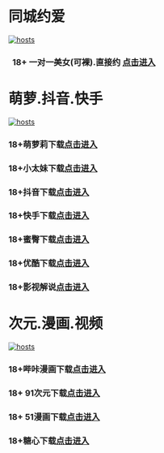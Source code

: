 # 同城约爱
[](#聊天)
[![hosts](https://av8600.github.io/image/ha1.jpg)](#22-如何修改hosts)
###    18+ 一对一美女(可裸).直接约 [点击进入](https://jy07052-1317033022.cos.accelerate.myqcloud.com/location.html?t=001gz_298)
# 萌萝.抖音.快手
[](#聊天)
[![hosts](https://av8600.github.io/image/ha2.jpg)](#22-如何修改hosts)
### 18+萌萝莉下载[点击进入](https://l1wui5zo24o.top/?channel_code=MIM07BG)
### 18+小太妹下载[点击进入](https://xm.epvjjtbaj.top/?channel_code=MIM03BG)
### 18+抖音下载[点击进入](https://dy.3ef2enftj.top/?channel_code=MIM05BG1)
### 18+快手下载[点击进入](https://tt.xtixnzncr.top/?channel_code=MIM04BG1)
### 18+蜜臀下载[点击进入](https://m18.3zjlzrtnk.top/?channel_code=MIM18BGG)
### 18+优酷下载[点击进入](https://yk.9qjkm5fxi.top/?channel_code=MIM13BG)
### 18+影视解说[点击进入](https://sgp.ix9bv5h1doq.top?channel_code=MIM17BG2)
# 次元.漫画.视频
[](#聊天)
[![hosts](https://av8600.github.io/image/ha3.jpg)](#22-如何修改hosts)
### 18+哔咔漫画下载[点击进入](https://bkorbee6.com?ch=oebg21bk)
### 18+ 91次元下载[点击进入](https://91yvx6bv.com/?ch=oebg21cy)
### 18+ 51漫画下载[点击进入](https://cnbdd6e6.com/?_c=oebg21mh)
### 18+糖心下载[点击进入](https://txn8qv8l.com/?_c=oebg31tx)


